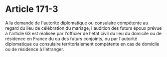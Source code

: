 # Article 171-3

A la demande de l'autorité diplomatique ou consulaire compétente au regard du lieu de célébration du mariage, l'audition des futurs époux prévue à l'article 63 est réalisée par l'officier de l'état civil du lieu du domicile ou de résidence en France du ou des futurs conjoints, ou par l'autorité diplomatique ou consulaire territorialement compétente en cas de domicile ou de résidence à l'étranger.
